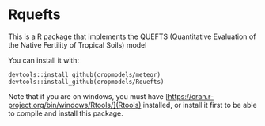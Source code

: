 # Rquefts
This is a R package that implements the QUEFTS (Quantitative Evaluation of the Native Fertility of Tropical Soils) model

You can install it with:

`devtools::install_github(cropmodels/meteor)`
`devtools::install_github(cropmodels/Rquefts)`

Note that if you are on windows, you must have [https://cran.r-project.org/bin/windows/Rtools/](Rtools) installed, or install it first to be able to compile and install this package. 
